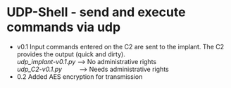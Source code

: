 # UDP-Shell - send and execute commands via udp

- v0.1
  Input commands entered on the C2 are sent to the implant. The C2 provides the output (quick and dirty).\
  *udp_implant-v0.1.py* --> No administrative rights\
  *udp_C2-v0.1.py* &nbsp; &nbsp; &nbsp; &nbsp;&nbsp;  --> Needs administrative rights
- 0.2
  Added AES encryption for transmission
